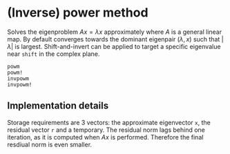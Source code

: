 # (Inverse) power method

Solves the eigenproblem $Ax = λx$ approximately where $A$ is a general linear map. By default converges towards the dominant eigenpair $(λ, x)$ such that $|λ|$ is largest. Shift-and-invert can be applied to target a specific eigenvalue near `shift` in the complex plane.

```@docs
powm
powm!
invpowm
invpowm!
```

## Implementation details
Storage requirements are 3 vectors: the approximate eigenvector `x`, the residual vector `r` and a temporary. The residual norm lags behind one iteration, as it is computed when $Ax$ is performed. Therefore the final resdiual norm is even smaller.
